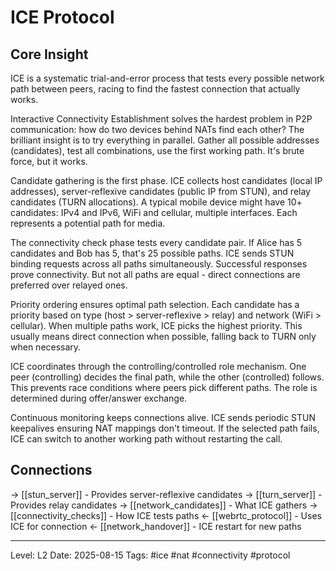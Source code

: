 # ICE Protocol

## Core Insight
ICE is a systematic trial-and-error process that tests every possible network path between peers, racing to find the fastest connection that actually works.

Interactive Connectivity Establishment solves the hardest problem in P2P communication: how do two devices behind NATs find each other? The brilliant insight is to try everything in parallel. Gather all possible addresses (candidates), test all combinations, use the first working path. It's brute force, but it works.

Candidate gathering is the first phase. ICE collects host candidates (local IP addresses), server-reflexive candidates (public IP from STUN), and relay candidates (TURN allocations). A typical mobile device might have 10+ candidates: IPv4 and IPv6, WiFi and cellular, multiple interfaces. Each represents a potential path for media.

The connectivity check phase tests every candidate pair. If Alice has 5 candidates and Bob has 5, that's 25 possible paths. ICE sends STUN binding requests across all paths simultaneously. Successful responses prove connectivity. But not all paths are equal - direct connections are preferred over relayed ones.

Priority ordering ensures optimal path selection. Each candidate has a priority based on type (host > server-reflexive > relay) and network (WiFi > cellular). When multiple paths work, ICE picks the highest priority. This usually means direct connection when possible, falling back to TURN only when necessary.

ICE coordinates through the controlling/controlled role mechanism. One peer (controlling) decides the final path, while the other (controlled) follows. This prevents race conditions where peers pick different paths. The role is determined during offer/answer exchange.

Continuous monitoring keeps connections alive. ICE sends periodic STUN keepalives ensuring NAT mappings don't timeout. If the selected path fails, ICE can switch to another working path without restarting the call.

## Connections
→ [[stun_server]] - Provides server-reflexive candidates
→ [[turn_server]] - Provides relay candidates
→ [[network_candidates]] - What ICE gathers
→ [[connectivity_checks]] - How ICE tests paths
← [[webrtc_protocol]] - Uses ICE for connection
← [[network_handover]] - ICE restart for new paths

---
Level: L2
Date: 2025-08-15
Tags: #ice #nat #connectivity #protocol